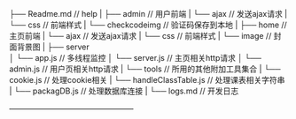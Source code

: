 ├── Readme.md                           // help
|
├── admin                               // 用户前端
|   └── ajax                            // 发送ajax请求
|   └── css                             // 前端样式
|   └── checkcodeimg                    // 验证码保存到本地
|
├── home                                // 主页前端
|   └── ajax                            // 发送ajax请求
|   └── css                             // 前端样式
|   └── image                           // 封面背景图
|
├── server                      
│   └── app.js                          // 多线程监控
│   └── server.js                       // 主页相关http请求
│   └── admin.js                        // 用户页相关http请求
|   └── tools                           // 所用的其他附加工具集合
|       └── cookie.js                   // 处理cookie相关
|       └── handleClassTable.js         // 处理课表相关字符串
|       └── packagDB.js                 // 处理数据库连接
|
└── logs.md                             // 开发日志

————————————————
